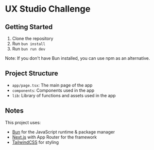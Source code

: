 # UX Studio Challenge

## Getting Started

1. Clone the repository
2. Run `bun install`
3. Run `bun run dev`

Note: If you don't have Bun installed, you can use npm as an alternative.

## Project Structure

- `app/page.tsx`: The main page of the app
- `components`: Components used in the app
- `lib`: Library of functions and assets used in the app

## Notes

This project uses:

- [Bun](https://bun.sh/) for the JavaScript runtime & package manager
- [Next.js](https://nextjs.org/) with App Router for the framework
- [TailwindCSS](https://tailwindcss.com/) for styling
